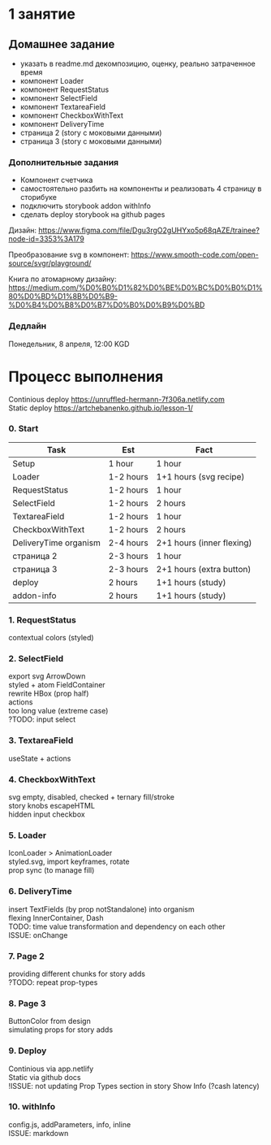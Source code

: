 # 1 занятие

## Домашнее задание

- указать в readme.md декомпозицию, оценку, реально затраченное время
- компонент Loader
- компонент RequestStatus
- компонент SelectField
- компонент TextareaField
- компонент CheckboxWithText
- компонент DeliveryTime
- страница 2 (story с моковыми данными)
- страница 3 (story с моковыми данными)

### Дополнительные задания

- Компонент счетчика
- самостоятельно разбить на компоненты и реализовать 4 страницу в сторибуке
- подключить storybook addon withInfo
- сделать deploy storybook на github pages

Дизайн:
https://www.figma.com/file/Dgu3rgO2gUHYxo5p68qAZE/trainee?node-id=3353%3A179

Преобразование svg в компонент:
https://www.smooth-code.com/open-source/svgr/playground/

Книга по атомарному дизайну:
https://medium.com/%D0%B0%D1%82%D0%BE%D0%BC%D0%B0%D1%80%D0%BD%D1%8B%D0%B9-%D0%B4%D0%B8%D0%B7%D0%B0%D0%B9%D0%BD

### Дедлайн

Понедельник, 8 апреля, 12:00 KGD

# Процесс выполнения

Continious deploy https://unruffled-hermann-7f306a.netlify.com  
Static deploy https://artchebanenko.github.io/lesson-1/

### 0. Start

|Task|Est|Fact|
|-|-|-|
|Setup|1 hour|1 hour|
|Loader|1-2 hours|1+1 hours (svg recipe)|
|RequestStatus|1-2 hours|1 hour|
|SelectField|1-2 hours|2 hours|
|TextareaField|1-2 hours|1 hour|
|CheckboxWithText|1-2 hours|2 hours|
|DeliveryTime organism|2-4 hours|2+1 hours (inner flexing)|
|страница 2|2-3 hours|1 hour|
|страница 3|2-3 hours|2+1 hours (extra button)|
|deploy|2 hours|1+1 hours (study)|
|addon-info|2 hours|1+1 hours (study)|

### 1. RequestStatus
  
contextual colors (styled)

### 2. SelectField

export svg ArrowDown  
styled + atom FieldContainer  
rewrite HBox (prop half)  
actions  
too long value (extreme case)  
?TODO: input select  

### 3. TextareaField

useState + actions  

### 4. CheckboxWithText

svg empty, disabled, checked + ternary fill/stroke  
story knobs escapeHTML  
hidden input checkbox  

### 5. Loader

IconLoader > AnimationLoader  
styled.svg, import keyframes, rotate  
prop sync (to manage fill)  

### 6. DeliveryTime

insert TextFields (by prop notStandalone) into organism  
flexing InnerContainer, Dash  
TODO: time value transformation and dependency on each other  
ISSUE: onChange  

### 7. Page 2

providing different chunks for story adds  
?TODO: repeat prop-types

### 8. Page 3

ButtonColor from design  
simulating props for story adds  

### 9. Deploy

Continious via app.netlify  
Static via github docs  
!ISSUE: not updating Prop Types section in story Show Info (?cash latency)  

### 10. withInfo

config.js, addParameters, info, inline  
ISSUE: markdown  